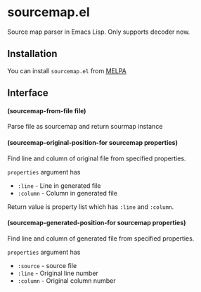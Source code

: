 # sourcemap.el

Source map parser in Emacs Lisp.
Only supports decoder now.


## Installation

You can install `sourcemap.el` from [MELPA](http://melpa.milkbox.net/)


## Interface

#### (sourcemap-from-file file)

Parse file as sourcemap and return sourmap instance


#### (sourcemap-original-position-for sourcemap properties)

Find line and column of original file from specified properties.

`properties` argument has
- `:line` - Line in generated file
- `:column` - Column in generated file

Return value is property list which has `:line` and `:column`.


#### (sourcemap-generated-position-for sourcemap properties)

Find line and column of generated file from specified properties.

`properties` argument has
- `:source` - source file
- `:line` - Original line number
- `:column` - Original column number
